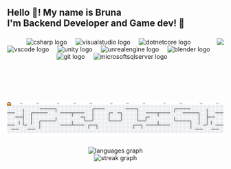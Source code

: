 <h2 align="left">Hello 👋! My name is Bruna<br> I'm Backend Developer and Game dev! 👾</h2>

###

<img align="right" height="149" src="https://i.pinimg.com/originals/a3/ce/e4/a3cee4ff92c376832548bfe49f47c173.gif"  />

###

<div align="center">
  <img src="https://cdn.jsdelivr.net/gh/devicons/devicon/icons/csharp/csharp-original.svg" height="30" alt="csharp logo"  />
  <img width="12" />
  <img src="https://cdn.jsdelivr.net/gh/devicons/devicon/icons/visualstudio/visualstudio-plain.svg" height="30" alt="visualstudio logo"  />
  <img width="12" />
  <img src="https://cdn.jsdelivr.net/gh/devicons/devicon/icons/dotnetcore/dotnetcore-original.svg" height="30" alt="dotnetcore logo"  />
  <img width="12" />
  <img src="https://cdn.jsdelivr.net/gh/devicons/devicon/icons/vscode/vscode-original.svg" height="30" alt="vscode logo"  />
  <img width="12" />
  <img src="https://cdn.jsdelivr.net/gh/devicons/devicon/icons/unity/unity-original.svg" height="30" alt="unity logo"  />
  <img width="12" />
  <img src="https://skillicons.dev/icons?i=unreal" height="30" alt="unrealengine logo"  />
  <img width="12" />
  <img src="https://cdn.jsdelivr.net/gh/devicons/devicon/icons/blender/blender-original.svg" height="30" alt="blender logo"  />
  <img width="12" />
  <img src="https://cdn.jsdelivr.net/gh/devicons/devicon/icons/git/git-original.svg" height="30" alt="git logo"  />
  <img width="12" />
  <img src="https://cdn.jsdelivr.net/gh/devicons/devicon/icons/microsoftsqlserver/microsoftsqlserver-plain.svg" height="30" alt="microsoftsqlserver logo"  />
</div>

###

<picture>
  <source media="(prefers-color-scheme: dark)" srcset="https://raw.githubusercontent.com/Bru-Fasani/Bru-Fasani/output/pacman-contribution-graph-dark.svg">
  <source media="(prefers-color-scheme: light)" srcset="https://raw.githubusercontent.com/Bru-Fasani/Bru-Fasani/output/pacman-contribution-graph.svg">
  <img alt="pacman contribution graph" src="https://raw.githubusercontent.com/Bru-Fasani/Bru-Fasani/output/pacman-contribution-graph.svg">
</picture>

###

<div align="center">
  <img src="https://github-readme-stats.vercel.app/api/top-langs?username=Bru-Fasani&locale=en&hide_title=false&layout=compact&card_width=320&langs_count=5&theme=dracula&hide_border=false&order=2" height="150" alt="languages graph" /> <br>
  <img src="https://streak-stats.demolab.com?user=Bru-Fasani&locale=en&mode=daily&theme=dracula&hide_border=false&border_radius=5&order=3" height="150" alt="streak graph"  />
</div>

###
